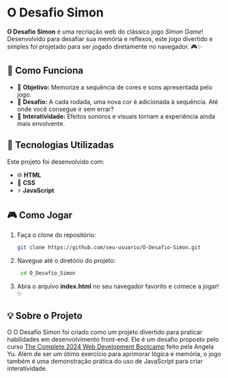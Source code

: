 # O Desafio Simon

**O Desafio Simon** é uma recriação web do clássico jogo *Simon Game*! Desenvolvido para desafiar sua memória e reflexos, este jogo divertido e simples foi projetado para ser jogado diretamente no navegador. 🎮✨  

## 🌟 Como Funciona  
- 🎯 **Objetivo:** Memorize a sequência de cores e sons apresentada pelo jogo.  
- 🚀 **Desafio:** A cada rodada, uma nova cor é adicionada à sequência. Até onde você consegue ir sem errar?  
- 🎵 **Interatividade:** Efeitos sonoros e visuais tornam a experiência ainda mais envolvente.  

## 🚀 Tecnologias Utilizadas  
Este projeto foi desenvolvido com:  
- 🌐 **HTML**  
- 🎨 **CSS**  
- ⚡ **JavaScript**  

## 🎮 Como Jogar  
1. Faça o clone do repositório:  
   ```bash
   git clone https://github.com/seu-usuario/O-Desafio-Simon.git
   ```

2. Navegue até o diretório do projeto:
   ```bash
    cd O_Desafio_Simon
   ```

3. Abra o arquivo **index.html** no seu navegador favorito e comece a jogar!✨

## 💡 Sobre o Projeto
O O Desafio Simon foi criado como um projeto divertido para praticar habilidades em desenvolvimento front-end. Ele é um desafio proposto pelo curso [The Complete 2024 Web Development Bootcamp](https://www.udemy.com/course/the-complete-web-development-bootcamp/) feito pela Angela Yu. Além de ser um ótimo exercício para aprimorar lógica e memória, o jogo também é uma demonstração prática do uso de JavaScript para criar interatividade.
